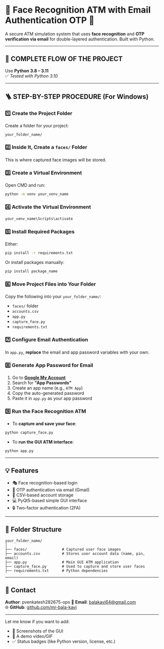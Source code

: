 # 🏦 Face Recognition ATM with Email Authentication OTP 🔐

A secure ATM simulation system that uses **face recognition** and **OTP verification via email** for double-layered authentication. Built with Python.

---

## 🔁 COMPLETE FLOW OF THE PROJECT

Use **Python 3.8 – 3.11**  
✅ *Tested with Python 3.10*

---

## 🪜 STEP-BY-STEP PROCEDURE (For Windows)

### 1️⃣ Create the Project Folder
Create a folder for your project:
```
your_folder_name/
```

### 2️⃣ Inside It, Create a `faces/` Folder
This is where captured face images will be stored.

### 3️⃣ Create a Virtual Environment
Open CMD and run:
```bash
python -m venv your_venv_name
```

### 4️⃣ Activate the Virtual Environment
```bash
your_venv_name\Scripts\activate
```

### 5️⃣ Install Required Packages
Either:
```bash
pip install -r requirements.txt
```
Or install packages manually:
```bash
pip install package_name
```

### 6️⃣ Move Project Files into Your Folder
Copy the following into your `your_folder_name/`:
- `faces/` folder  
- `accounts.csv`  
- `app.py`  
- `capture_face.py`  
- `requirements.txt`  

### 7️⃣ Configure Email Authentication
In `app.py`, **replace** the email and app password variables with your own.

### 8️⃣ Generate App Password for Email
1. Go to **[Google My Account](https://myaccount.google.com/)**  
2. Search for **"App Passwords"**  
3. Create an app name (e.g., `ATM App`)  
4. Copy the auto-generated password  
5. Paste it in `app.py` as your app password

### 9️⃣ Run the Face Recognition ATM
- To **capture and save your face**:
```bash
python capture_face.py
```

- To **run the GUI ATM interface**:
```bash
python app.py
```

---

## 💡 Features
- 🎭 Face recognition-based login  
- 📧 OTP authentication via email (Gmail)  
- 🧾 CSV-based account storage  
- 💻 PyQt5-based simple GUI interface  
- 🔒 Two-factor authentication (2FA)

---

## 📁 Folder Structure

```
your_folder_name/
│
├── faces/                # Captured user face images
├── accounts.csv          # Stores user account data (name, pin, email)
├── app.py                # Main GUI ATM application
├── capture_face.py       # Used to capture and store user faces
├── requirements.txt      # Python dependencies
```

---

## 📧 Contact
**Author**: pvenkatesh282675-ops
📧 **Email**: [balakavi64@gmail.com](mailto:p.venkates282675h@gmail.com)  
🌐 **GitHub**: [github.com/mr-bala-kavi](https://github.com/pvenkatesh282675-ops)

---

Let me know if you want to add:
- 🔖 Screenshots of the GUI
- 🎥 A demo video/GIF
- ✅ Status badges (like Python version, license, etc.)


